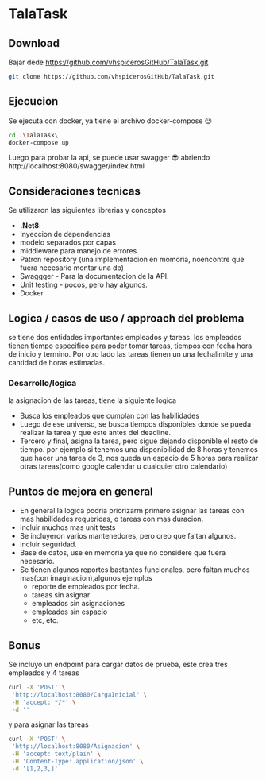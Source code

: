 # TalaTask


## Download
Bajar dede https://github.com/vhspicerosGitHub/TalaTask.git

```bash
git clone https://github.com/vhspicerosGitHub/TalaTask.git
```

## Ejecucion

Se ejecuta con docker, ya tiene el archivo docker-compose 😉

 ```bash
 cd .\TalaTask\
 docker-compose up

```

Luego para probar la api, se puede usar swagger 😎 abriendo http://localhost:8080/swagger/index.html

## Consideraciones tecnicas

Se utilizaron las siguientes librerias y conceptos

* **.Net8**: 
* Inyeccion de dependencias
* modelo separados por capas
* middleware para manejo de errores
* Patron repository (una implementacion en momoria, noencontre que fuera necesario montar una db)
* Swaggger - Para la documentacion de la API.
* Unit testing - pocos, pero hay algunos.
* Docker

 ## Logica / casos de uso / approach del problema

 se tiene dos entidades importantes empleados y tareas. los empleados tienen tiempo especifico para poder tomar tareas, tiempos con fecha hora de inicio y termino. Por otro lado las tareas tienen un una fechalimite y una cantidad de horas estimadas.

 ### Desarrollo/logica
 la asignacion de las tareas, tiene la siguiente logica
 * Busca los empleados que cumplan con las habilidades
 * Luego de ese universo, se busca tiempos disponibles donde se pueda realizar la tarea y que este antes del deadline.
 * Tercero y final, asigna la tarea, pero sigue dejando disponible el resto de tiempo. por ejemplo si tenemos una disponibilidad de 8 horas y tenemos que hacer una tarea de 3, nos queda un espacio de 5 horas para realizar otras tareas(como google calendar u cualquier otro calendario)

## Puntos de mejora en general
* En general la logica podria priorizarm primero asignar las tareas con mas habilidades requeridas, o tareas con mas duracion.
* incluir muchos mas unit tests
* Se incluyeron varios mantenedores, pero creo que faltan algunos.
* incluir seguridad.
* Base de datos, use en memoria ya que no considere que  fuera necesario.
* Se tienen algunos reportes bastantes funcionales, pero faltan muchos mas(con imaginacion),algunos ejemplos
  * reporte de empleados por fecha.
  * tareas sin asignar
  * empleados sin asignaciones
  * empleados sin espacio
  * etc, etc.

## Bonus

Se incluyo un endpoint para cargar datos de prueba,  este crea tres empleados y 4 tareas

 ```bash
curl -X 'POST' \
  'http://localhost:8080/CargaInicial' \
  -H 'accept: */*' \
  -d ''

```

y para asignar las tareas

 ```bash
curl -X 'POST' \
  'http://localhost:8080/Asignacion' \
  -H 'accept: text/plain' \
  -H 'Content-Type: application/json' \
  -d '[1,2,3,]'
```

